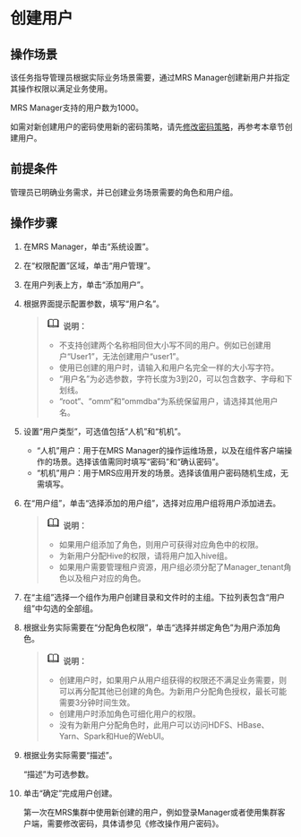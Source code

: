 # 创建用户<a name="mrs_01_0422"></a>

## 操作场景<a name="zh-cn_topic_0139052701_zh-cn_topic_0050661069_zh-cn_topic_0043021166_section5004465915921"></a>

该任务指导管理员根据实际业务场景需要，通过MRS Manager创建新用户并指定其操作权限以满足业务使用。

MRS Manager支持的用户数为1000。

如需对新创建用户的密码使用新的密码策略，请先[修改密码策略](修改密码策略.md)，再参考本章节创建用户。

## 前提条件<a name="zh-cn_topic_0139052701_zh-cn_topic_0050661069_zh-cn_topic_0043021166_section34177009151053"></a>

管理员已明确业务需求，并已创建业务场景需要的角色和用户组。

## 操作步骤<a name="zh-cn_topic_0139052701_zh-cn_topic_0050661069_zh-cn_topic_0043021166_section7237836151053"></a>

1.  在MRS Manager，单击“系统设置”。
2.  在“权限配置”区域，单击“用户管理”。
3.  在用户列表上方，单击“添加用户”。
4.  根据界面提示配置参数，填写“用户名”。

    >![](public_sys-resources/icon-note.gif) **说明：** 
    >-   不支持创建两个名称相同但大小写不同的用户。例如已创建用户“User1”，无法创建用户“user1”。
    >-   使用已创建的用户时，请输入和用户名完全一样的大小写字符。
    >-   “用户名”为必选参数，字符长度为3到20，可以包含数字、字母和下划线。
    >-   “root“、“omm“和“ommdba“为系统保留用户，请选择其他用户名。

5.  设置“用户类型”，可选值包括“人机”和“机机”。
    -   “人机”用户：用于在MRS Manager的操作运维场景，以及在组件客户端操作的场景。选择该值需同时填写“密码”和“确认密码”。
    -   “机机”用户：用于MRS应用开发的场景。选择该值用户密码随机生成，无需填写。

6.  在“用户组”，单击“选择添加的用户组”，选择对应用户组将用户添加进去。

    >![](public_sys-resources/icon-note.gif) **说明：** 
    >-   如果用户组添加了角色，则用户可获得对应角色中的权限。
    >-   为新用户分配Hive的权限，请将用户加入hive组。
    >-   如果用户需要管理租户资源，用户组必须分配了Manager\_tenant角色以及租户对应的角色。

7.  在“主组”选择一个组作为用户创建目录和文件时的主组。下拉列表包含“用户组”中勾选的全部组。
8.  根据业务实际需要在“分配角色权限”，单击“选择并绑定角色”为用户添加角色。

    >![](public_sys-resources/icon-note.gif) **说明：** 
    >-   创建用户时，如果用户从用户组获得的权限还不满足业务需要，则可以再分配其他已创建的角色。为新用户分配角色授权，最长可能需要3分钟时间生效。
    >-   创建用户时添加角色可细化用户的权限。
    >-   没有为新用户分配角色时，此用户可以访问HDFS、HBase、Yarn、Spark和Hue的WebUI。

9.  根据业务实际需要“描述”。

    “描述”为可选参数。

10. 单击“确定”完成用户创建。

    第一次在MRS集群中使用新创建的用户，例如登录Manager或者使用集群客户端，需要修改密码，具体请参见《修改操作用户密码》。


